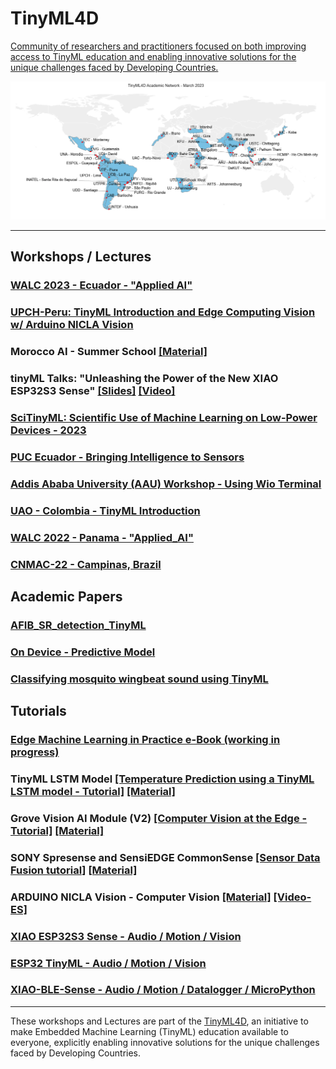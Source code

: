 # TinyML4D
[Community of researchers and practitioners focused on both improving access to TinyML education and enabling innovative solutions for the unique challenges faced by Developing Countries.](https://tinyml.seas.harvard.edu/4D/AcademicNetwork)

<img src='AN_Map3.png'/>
<hr>  

## Workshops / Lectures
### [WALC 2023 - Ecuador - "Applied AI"](https://github.com/Mjrovai/TinyML4D/tree/main/WALC_2023)
### [UPCH-Peru: TinyML Introduction and Edge Computing Vision w/ Arduino NICLA Vision](UPCH-Peru)
### Morocco AI - Summer School [[Material]](AI-Morocco)
### tinyML Talks: "Unleashing the Power of the New XIAO ESP32S3 Sense" [[Slides]](https://cms.tinyml.org/wp-content/uploads/talks2023/tinyML_Talks_Marcelo_Rovai_230613.pdf) [[Video]](https://youtu.be/KeXlAazzgKw?si=PEi6pVYxZ8zKobIl)
### [SciTinyML: Scientific Use of Machine Learning on Low-Power Devices - 2023](/SciTinyM-2023)
### [PUC Ecuador - Bringing Intelligence to Sensors](/PUC-Ecuador/TinyML-Intro-Rovai_30mar23.pdf)
### [Addis Ababa University (AAU) Workshop - Using Wio Terminal](/AAU)
### [UAO - Colombia - TinyML Introduction](/UAO_2023)
### [WALC 2022 - Panama - "Applied_AI"](https://github.com/Mjrovai/WALC_2022-Applied_AI)
### [CNMAC-22 - Campinas, Brazil](https://github.com/Mjrovai/CNMAC-22)
## Academic Papers
### [AFIB_SR_detection_TinyML](/papers/AFIB_SR_detection_TinyML.pdf)
### [On Device - Predictive Model](/papers/sensors-22-05174.pdf)
### [Classifying mosquito wingbeat sound using TinyML](/papers/TinyML_Research_Symposium_Classifying-mosquito-wingbeat-sound-using-TinyML.pdf)
## Tutorials 
### [Edge Machine Learning in Practice e-Book (working in progress)](https://tinyml4d.gitbook.io/edge-machine-learning/)
### TinyML LSTM Model [[Temperature Prediction using a TinyML LSTM model - Tutorial]](https://www.hackster.io/mjrobot/temperature-prediction-using-a-tinyml-lstm-model-264029) [[Material]](https://github.com/Mjrovai/Tiny-LSTM-Weather-Station)
### Grove Vision AI Module (V2) [[Computer Vision at the Edge - Tutorial]](https://www.hackster.io/mjrobot/computer-vision-at-the-edge-with-grove-vision-ai-module-v2-0003c7) [[Material]](https://github.com/Mjrovai/Edge-Computer-Vision/tree/main/SenseCraft-EDGE-CV)
### SONY Spresense and SensiEDGE CommonSense [[Sensor Data Fusion tutorial]](https://docs.edgeimpulse.com/experts/air-quality-and-environmental-projects/environmental-sensor-fusion-commonsense) [[Material]](https://github.com/Mjrovai/Sony-Spresense)
### ARDUINO NICLA Vision - Computer Vision [[Material]](UPCH-Peru) [[Video-ES]](https://www.youtube.com/watch?v=uYHSKd8A_sE&t=10s)
### [XIAO ESP32S3 Sense - Audio / Motion / Vision](https://github.com/Mjrovai/XIAO-ESP32S3-Sense)
### [ESP32 TinyML - Audio / Motion / Vision](https://github.com/Mjrovai/ESP32-TinyML)
### [XIAO-BLE-Sense - Audio / Motion / Datalogger / MicroPython](https://github.com/Mjrovai/Seeed-XIAO-BLE-Sense/tree/main)
<hr>

These workshops and Lectures are part of the [TinyML4D](https://tinyml.seas.harvard.edu/), an initiative to make Embedded Machine Learning (TinyML) education available to everyone, explicitly enabling innovative solutions for the unique challenges faced by Developing Countries.  
